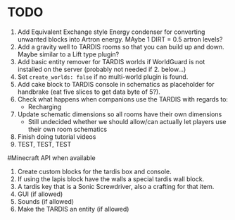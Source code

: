 # TODO
1. Add Equivalent Exchange style Energy condenser for converting unwanted blocks into Artron energy. MAybe 1 DIRT = 0.5 artron levels?
2. Add a gravity well to TARDIS rooms so that you can build up and down. Maybe similar to a Lift type plugin?
3. Add basic entity remover for TARDIS worlds if WorldGuard is not installed on the server (probably not needed if 2. below...)
4. Set `create_worlds: false` if no multi-world plugin is found.
5. Add cake block to TARDIS console in schematics as placeholder for handbrake (eat five slices to get data byte of 5?).
6. Check what happens when companions use the TARDIS with regards to:
   - Recharging
7. Update schematic dimensions so all rooms have their own dimensions
   - Still undecided whether we should allow/can actually let players use their own room schematics
8. Finish doing tutorial videos
9. TEST, TEST, TEST

#Minecraft API when available
1. Create custom blocks for the tardis box and console.
2. If using the lapis block have the walls a special tardis wall block.
3. A tardis key that is a Sonic Screwdriver, also a crafting for that item.
4. GUI (if allowed)
5. Sounds (if allowed)
6. Make the TARDIS an entity (if allowed)
